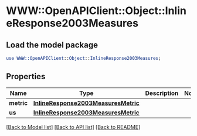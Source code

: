 # WWW::OpenAPIClient::Object::InlineResponse2003Measures

## Load the model package
```perl
use WWW::OpenAPIClient::Object::InlineResponse2003Measures;
```

## Properties
Name | Type | Description | Notes
------------ | ------------- | ------------- | -------------
**metric** | [**InlineResponse2003MeasuresMetric**](InlineResponse2003MeasuresMetric.md) |  | 
**us** | [**InlineResponse2003MeasuresMetric**](InlineResponse2003MeasuresMetric.md) |  | 

[[Back to Model list]](../README.md#documentation-for-models) [[Back to API list]](../README.md#documentation-for-api-endpoints) [[Back to README]](../README.md)


